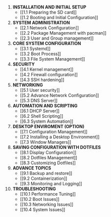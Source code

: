 
1. **INSTALLATION AND INITIAL SETUP**
	- [[1.1 Preparing the SD card]]
	- [[1.2 Booting and Initial Configuration]]
2. **SYSTEM ADMINISTRATION**
	- [[2.1 Network Configuration]]
	- [[2.2 Package Management with pacman]]
	- [[2.3 User and Group management]]
3. **CORE SYSTEM CONFIGURATION**
	- [[3.1 Systemd]]
	- [[3.2 Boot Process]]
	- [[3.3 File System Management]]
4. **SECURITY**
	- [[4.1 Kernel management]]
	- [[4.2 Firewall configuration]]
	- [[4.3 SSH hardening]]
5. **NETWORKING**
	- [[5.1 User security]]
	- [[5.2 Advance Network Configuration]]
	- [[5.3 DNS Server]]
6. **AUTOMATION AND SCRIPTING**
	- [[6.1 DHCP Server]]
	- [[6.2 Shell Scripting]]
	- [[6.3 System Automation]]
7. **DESKTOP ENVIROMENT (OPTION)**
	- [[7.1 Configuration Management]]
	- [[7.2 Installing a Desktop Environment]]
	- [[7.3 Window Managers]]
8. **SAVING CONFIGURATION WITH DOTFILES**
	- [[8.1 Display Configuration]]
	- [[8.2 Dotfiles Management]]
	- [[8.3 Customizing Dotfiles]]
9. **ADVANCE TOPICS**
	- [[9.1 Backup and restore]]
	- [[9.2 Containerization]]
	- [[9.3 Monitoring and Logging]]
10. **TROUBLESHOOTING**
	- [[10.1 Performance Tuning]]
	- [[10.2 Boot Issues]]
	- [[10.3 Networking Issues]]
	- [[10.4 System Issues]]